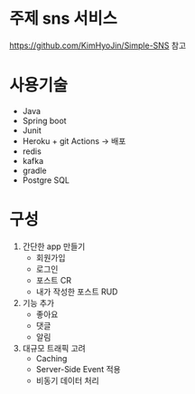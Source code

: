 # 주제 sns 서비스

https://github.com/KimHyoJin/Simple-SNS 참고



# 사용기술

* Java
* Spring boot
* Junit
* Heroku + git Actions -> 배포
* redis
* kafka
* gradle
* Postgre SQL



# 구성

1. 간단한 app 만들기
   * 회원가입
   * 로그인
   * 포스트 CR
   * 내가 작성한 포스트 RUD
2. 기능 추가
   * 좋아요
   * 댓글
   * 알림
3. 대규모 트래픽 고려
   * Caching
   * Server-Side Event 적용
   * 비동기 데이터 처리